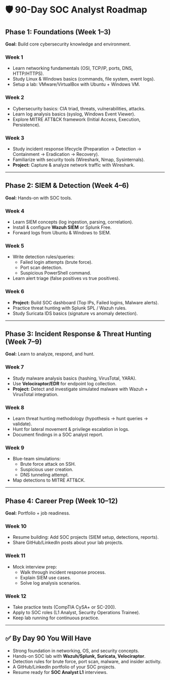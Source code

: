 # 🛡️ 90-Day SOC Analyst Roadmap  

## Phase 1: Foundations (Week 1–3)  
**Goal:** Build core cybersecurity knowledge and environment.  

### Week 1  
- Learn networking fundamentals (OSI, TCP/IP, ports, DNS, HTTP/HTTPS).  
- Study Linux & Windows basics (commands, file system, event logs).  
- Setup a lab: VMware/VirtualBox with Ubuntu + Windows VM.  

### Week 2  
- Cybersecurity basics: CIA triad, threats, vulnerabilities, attacks.  
- Learn log analysis basics (syslog, Windows Event Viewer).  
- Explore MITRE ATT&CK framework (Initial Access, Execution, Persistence).  

### Week 3  
- Study incident response lifecycle (Preparation → Detection → Containment → Eradication → Recovery).  
- Familiarize with security tools (Wireshark, Nmap, Sysinternals).  
- **Project:** Capture & analyze network traffic with Wireshark.  

---

## Phase 2: SIEM & Detection (Week 4–6)  
**Goal:** Hands-on with SOC tools.  

### Week 4  
- Learn SIEM concepts (log ingestion, parsing, correlation).  
- Install & configure **Wazuh SIEM** or Splunk Free.  
- Forward logs from Ubuntu & Windows to SIEM.  

### Week 5  
- Write detection rules/queries:  
  - Failed login attempts (brute force).  
  - Port scan detection.  
  - Suspicious PowerShell command.  
- Learn alert triage (false positives vs true positives).  

### Week 6  
- **Project:** Build SOC dashboard (Top IPs, Failed logins, Malware alerts).  
- Practice threat hunting with Splunk SPL / Wazuh rules.  
- Study Suricata IDS basics (signature vs anomaly detection).  

---

## Phase 3: Incident Response & Threat Hunting (Week 7–9)  
**Goal:** Learn to analyze, respond, and hunt.  

### Week 7  
- Study malware analysis basics (hashing, VirusTotal, YARA).  
- Use **Velociraptor/EDR** for endpoint log collection.  
- **Project:** Detect and investigate simulated malware with Wazuh + VirusTotal integration.  

### Week 8  
- Learn threat hunting methodology (hypothesis → hunt queries → validate).  
- Hunt for lateral movement & privilege escalation in logs.  
- Document findings in a SOC analyst report.  

### Week 9  
- Blue-team simulations:  
  - Brute force attack on SSH.  
  - Suspicious user creation.  
  - DNS tunneling attempt.  
- Map detections to MITRE ATT&CK.  

---

## Phase 4: Career Prep (Week 10–12)  
**Goal:** Portfolio + job readiness.  

### Week 10  
- Resume building: Add SOC projects (SIEM setup, detections, reports).  
- Share GitHub/LinkedIn posts about your lab projects.  

### Week 11  
- Mock interview prep:  
  - Walk through incident response process.  
  - Explain SIEM use cases.  
  - Solve log analysis scenarios.  

### Week 12  
- Take practice tests (CompTIA CySA+ or SC-200).  
- Apply to SOC roles (L1 Analyst, Security Operations Trainee).  
- Keep lab running for continuous practice.  

---

## ✅ By Day 90 You Will Have
- Strong foundation in networking, OS, and security concepts.  
- Hands-on SOC lab with **Wazuh/Splunk, Suricata, Velociraptor**.  
- Detection rules for brute force, port scan, malware, and insider activity.  
- A GitHub/LinkedIn portfolio of your SOC projects.  
- Resume ready for **SOC Analyst L1** interviews.  
